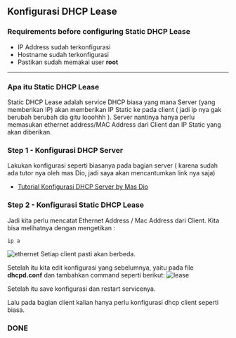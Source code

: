 ## Konfigurasi DHCP Lease
### Requirements before configuring Static DHCP Lease
- IP Address sudah terkonfigurasi
- Hostname sudah terkonfigurasi
- Pastikan sudah memakai user **root**
---
### Apa itu Static DHCP Lease
Static DHCP Lease adalah service DHCP biasa yang mana Server (yang memberikan IP) akan memberikan IP Static ke pada client ( jadi ip nya gak berubah berubah dia gitu looohhh ). Server nantinya hanya perlu memasukan ethernet address/MAC Address dari Client dan IP Static yang akan diberikan.
### Step 1 - Konfigurasi DHCP Server
Lakukan konfigurasi seperti biasanya pada bagian server ( karena sudah ada tutor nya oleh mas Dio, jadi saya akan mencantumkan link nya saja)
- [Tutorial Konfigurasi DHCP Server by Mas Dio](https://github.com/diotriandika/learn-networking/blob/main/Linux/Basic%20Configuration/DHCP-Server.md)
### Step 2 - Konfigurasi Static DHCP Lease
Jadi kita perlu mencatat Ethernet Address / Mac Address dari Client. Kita bisa melihatnya dengan mengetikan :
```bash
ip a
```
![ethernet](https://github.com/user-attachments/assets/65456c8b-ae5c-4eeb-8c9c-8840b85a7ff9)
Setiap client pasti akan berbeda.

Setelah itu kita edit konfigurasi yang sebelumnya, yaitu pada file **dhcpd.conf** dan tambahkan command seperti berikut:
![lease](https://github.com/user-attachments/assets/13a3b34c-f143-4b01-b6b4-424ad85c7fd4)

Setelah itu save konfigurasi dan restart servicenya.

Lalu pada bagian client kalian hanya perlu konfigurasi dhcp client seperti biasa.
### DONE
